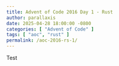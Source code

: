 ```yaml
---
title: Advent of Code 2016 Day 1 - Rust
author: parallaxis
date: 2025-04-28 18:00:00 -0800
categories: [ "Advent of Code" ]
tags: [ "aoc", "rust" ]
permalink: /aoc-2016-rs-1/
---
```


Test